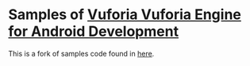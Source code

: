 
# Samples of [Vuforia Vuforia Engine for Android Development](https://library.vuforia.com/articles/Solution/Getting-Started-with-Vuforia-for-Android-Development.html)

This is a fork of samples code found in [here](https://developer.vuforia.com/downloads/samples). 
